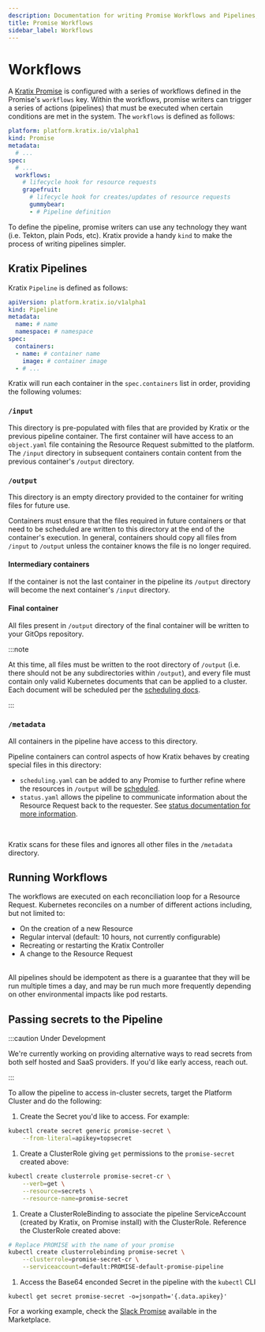 ```yaml
---
description: Documentation for writing Promise Workflows and Pipelines, covering how Kratix internally execute the Pipeline containers
title: Promise Workflows
sidebar_label: Workflows
---
```


# Workflows

A [Kratix Promise](../promises/intro) is configured with a series of workflows
defined in the Promise's `workflows` key. Within the workflows, promise writers
can trigger a series of actions (pipelines) that must be executed when certain
conditions are met in the system. The `workflows` is defined as follows:

```yaml
platform: platform.kratix.io/v1alpha1
kind: Promise
metadata:
  # ...
spec:
  # ...
  workflows:
    # lifecycle hook for resource requests
    grapefruit:
      # lifecycle hook for creates/updates of resource requests
      gummybear:
      - # Pipeline definition
```

To define the pipeline, promise writers can use any technology they want (i.e.
Tekton, plain Pods, etc). Kratix provide a handy `kind` to make the process of
writing pipelines simpler.

## Kratix Pipelines

Kratix `Pipeline` is defined as follows:

```yaml
apiVersion: platform.kratix.io/v1alpha1
kind: Pipeline
metadata:
  name: # name
  namespace: # namespace
spec:
  containers:
  - name: # container name
    image: # container image
  - # ...
```

Kratix will run each container in the `spec.containers` list in order, providing
the following volumes:

### `/input`

This directory is pre-populated with files that are provided by Kratix or the
previous pipeline container. The first container will have access to an
`object.yaml` file containing the Resource Request submitted to the platform.
The `/input` directory in subsequent containers contain content from the previous
container's `/output` directory.

### `/output`

This directory is an empty directory provided to the container for writing files
for future use.

Containers must ensure that the files required in future containers or that need
to be scheduled are written to this directory at the end of the container's
execution. In general, containers should copy all files from `/input` to
`/output` unless the container knows the file is no longer required.

#### Intermediary containers
If the container is not the last container in the pipeline its `/output`
directory will become the next container's `/input` directory.

#### Final container
All files present in `/output` directory of the final container will be written
to your GitOps repository.

:::note

At this time, all files must be written to the root directory of `/output` (i.e.
there should not be any subdirectories within `/output`), and every file must
contain only valid Kubernetes documents that can be applied to a cluster. Each
document will be scheduled per the [scheduling docs](../multicluster-management).

:::

### `/metadata`

All containers in the pipeline have access to this directory.

Pipeline containers can control aspects of how Kratix behaves by creating special files in this
directory:
   - `scheduling.yaml` can be added to any Promise to
     further refine where the resources in `/output` will be
     [scheduled](../04-multicluster-management.md#pipeline).
   - `status.yaml` allows the pipeline to communicate information about the
     Resource Request back to the requester. See [status documentation
     for more information](04-status.md).

<br/>

Kratix scans for these files and ignores all other files in the `/metadata`
directory.

## Running Workflows

The workflows are executed on each reconciliation loop for a Resource Request.
Kubernetes reconciles on a number of different actions including, but not
limited to:

- On the creation of a new Resource
- Regular interval (default: 10 hours, not currently configurable)
- Recreating or restarting the Kratix Controller
- A change to the Resource Request

<br/>
All pipelines should be idempotent as there is a guarantee that
they will be run multiple times a day, and may be run much more frequently
depending on other environmental impacts like pod restarts.

## Passing secrets to the Pipeline

:::caution Under Development

We're currently working on providing alternative ways to read secrets from both self hosted and SaaS providers. If you'd like early access, reach out.

:::

To allow the pipeline to access in-cluster secrets, target the Platform Cluster and do the following:

1. Create the Secret you'd like to access. For example:
  ```bash
  kubectl create secret generic promise-secret \
      --from-literal=apikey=topsecret
  ```
1. Create a ClusterRole giving `get` permissions to the `promise-secret` created above:
  ```bash
  kubectl create clusterrole promise-secret-cr \
      --verb=get \
      --resource=secrets \
      --resource-name=promise-secret
  ```
1. Create a ClusterRoleBinding to associate the pipeline ServiceAccount
   (created by Kratix, on Promise install) with the ClusterRole. Reference
   the ClusterRole created above:
  ```bash
  # Replace PROMISE with the name of your promise
  kubectl create clusterrolebinding promise-secret \
      --clusterrole=promise-secret-cr \
      --serviceaccount=default:PROMISE-default-promise-pipeline
  ```
1. Access the Base64 enconded Secret in the pipeline with the `kubectl` CLI
  ```
  kubectl get secret promise-secret -o=jsonpath='{.data.apikey}'
  ```

For a working example, check the [Slack Promise](https://github.com/syntasso/kratix-marketplace/tree/main/slack) available in the Marketplace.
